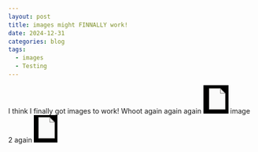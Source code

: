 ```yaml
---
layout: post
title: images might FINNALLY work!
date: 2024-12-31
categories: blog
tags:
  - images
  - Testing
---
```

I think I finally got images to work! Whoot again again again ![Alt Text](/assets/images/Pasted%20image%2020241231133219.png) image 2 again ![Alt Text](/assets/images/Pasted%20image%2020241231144541.png) 